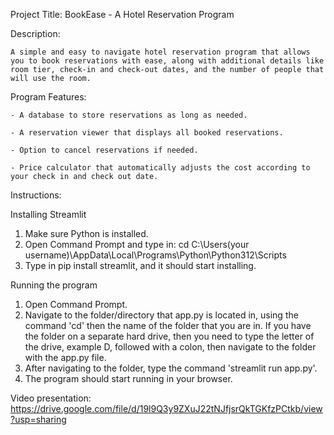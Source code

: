 Project Title: BookEase - A Hotel Reservation Program



Description:
```
A simple and easy to navigate hotel reservation program that allows you to book reservations with ease, along with additional details like room tier, check-in and check-out dates, and the number of people that will use the room.
```
Program Features:

```
- A database to store reservations as long as needed.

- A reservation viewer that displays all booked reservations.

- Option to cancel reservations if needed.

- Price calculator that automatically adjusts the cost according to your check in and check out date.

```

Instructions:

Installing Streamlit
1. Make sure Python is installed.
2. Open Command Prompt and type in: cd C:\Users\(your username)\AppData\Local\Programs\Python\Python312\Scripts
3. Type in pip install streamlit, and it should start installing.

Running the program

1. Open Command Prompt.
2. Navigate to the folder/directory that app.py is located in, using the command 'cd' then the name of the folder that you are in.
If you have the folder on a separate hard drive, then you need to type the letter of the drive, example D, followed with a colon,
then navigate to the folder with the app.py file.
3. After navigating to the folder, type the command 'streamlit run app.py'.
4. The program should start running in your browser.


Video presentation: https://drive.google.com/file/d/19l9Q3y9ZXuJ22tNJfjsrQkTGKfzPCtkb/view?usp=sharing
